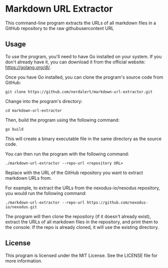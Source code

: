 # Markdown URL Extractor
This command-line program extracts the URLs of all markdown files in a GitHub repository to the raw githubusercontent URL

## Usage
To use the program, you'll need to have Go installed on your system. If you don't already have it, you can download it from the official website: https://golang.org/dl/.

Once you have Go installed, you can clone the program's source code from GitHub:

```
git clone https://github.com/nerdalert/markdown-url-extractor.git
```

Change into the program's directory:

```
cd markdown-url-extractor
```

Then, build the program using the following command:

```
go build
```

This will create a binary executable file in the same directory as the source code.

You can then run the program with the following command:

```
./markdown-url-extractor --repo-url <repository URL>
```

Replace <repository URL> with the URL of the GitHub repository you want to extract markdown URLs from.

For example, to extract the URLs from the nexodus-io/nexodus repository, you would run the following command:

```
./markdown-url-extractor --repo-url https://github.com/nexodus-io/nexodus.git
```

The program will then clone the repository (if it doesn't already exist), extract the URLs of all markdown files in the repository, and print them to the console. If the repo is already cloned, it will use the existing directory.

## License
This program is licensed under the MIT License. See the LICENSE file for more information.
